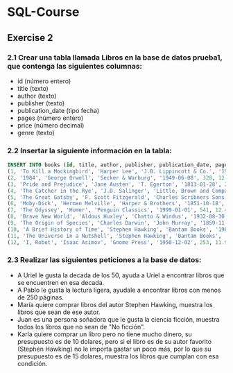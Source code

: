 # SQL-Course
## Exercise 2
### 2.1 Crear una tabla llamada Libros en la base de datos prueba1, que contenga las siguientes columnas:
* id (número entero)
* title (texto)
* author (texto)
* publisher (texto)
* publication_date (tipo fecha)
* pages (número entero)
* price (número decimal)
* genre (texto)
### 2.2 Insertar la siguiente información en la tabla:
```sql
INSERT INTO books (id, title, author, publisher, publication_date, pages, price, genre) VALUES
(1, 'To Kill a Mockingbird', 'Harper Lee', 'J.B. Lippincott & Co.', '1960-07-11', 281, 10.99, 'Fiction'),
(2, '1984', 'George Orwell', 'Secker & Warburg', '1949-06-08', 328, 12.99, 'Science Fiction'),
(3, 'Pride and Prejudice', 'Jane Austen', 'T. Egerton', '1813-01-28', 279, 9.99, 'Fiction'),
(4, 'The Catcher in the Rye', 'J.D. Salinger', 'Little, Brown and Company', '1951-07-16', 277, 11.99, 'Fiction'),
(5, 'The Great Gatsby', 'F. Scott Fitzgerald', 'Charles Scribners Sons', '1925-04-10', 180, 10.49, 'Fiction'),
(6, 'Moby-Dick', 'Herman Melville', 'Harper & Brothers', '1851-10-18', 635, 14.99, 'Fiction'),
(7, 'The Odyssey', 'Homer', 'Penguin Classics', '1999-01-01', 541, 12.49, 'Fiction'),
(8, 'Brave New World', 'Aldous Huxley', 'Chatto & Windus', '1932-08-30', 268, 12.99, 'Science Fiction'),
(9, 'The Origin of Species', 'Charles Darwin', 'John Murray', '1859-11-24', 502, 16.99, 'Non-Fiction'),
(10, 'A Brief History of Time', 'Stephen Hawking', 'Bantam Books', '1988-04-01', 256, 13.99, 'Non-Fiction'),
(11, 'The Universe in a Nutshell', 'Stephen Hawking', 'Bantam Books', '2001-11-06', 216, 15.99, 'Non-Fiction'),
(12, 'I, Robot', 'Isaac Asimov', 'Gnome Press', '1950-12-02', 253, 11.99, 'Science Fiction');
```
### 2.3 Realizar las siguientes peticiones a la base de datos:
* A Uriel le  gusta la decada de los 50, ayuda a Uriel a encontrar libros que se encuentren en esa decada.
* A Pablo le gusta la lectura ligera, ayudale a encontrar libros con menos de 250 páginas.
* María quiere comprar libros del autor Stephen Hawking, muestra los libros que sean de ese autor.
* Juan es una persona soñadora que le gusta la ciencia ficción, muestra todos los libros que no sean de "No ficción".
* Karla quiere comprar un libro pero no tiene mucho dinero, su presupuesto es de 10 dolares, pero si el libro es de su autor favorito (Stephen Hawking) no le importa gastar un poco más, por lo que su presupuesto es de 15 dolares, muestra los libros que cumplan con esa condición.
